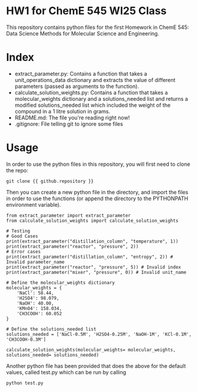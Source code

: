 # HW1 for ChemE 545 WI25 Class

This repository contains python files for the first Homework in ChemE 545: Data Science Methods for Molecular Science and Engineering.

# Index

- extract_parameter.py: Contains a function that takes a unit_operations_data dictionary and extracts the value of different parameters (passed as arguments to the function).
- calculate_solution_weights.py: Contains a function that takes a molecular_weights dictionary and a solutions_needed list and returns a modified solutions_needed list which included the weight of the compound in a 1 litre solution in grams.
- README.md: The file you're reading right now!
- .gitignore: File telling git to ignore some files

# Usage

In order to use the python files in this repository, you will first need to clone the repo:

```{shell}
git clone {{ github.repository }}
```

Then you can create a new python file in the directory, and import the files
in order to use the functions (or append the directory to the PYTHONPATH environment variable).

```{python}
from extract_parameter import extract_parameter
from calculate_solution_weights import calculate_solution_weights

# Testing
# Good Cases
print(extract_parameter("distillation_column", "temperature", 1))
print(extract_parameter("reactor", "pressure", 2))
# Error cases
print(extract_parameter("distillation_column", "entropy", 2)) # Invalid parameter_name
print(extract_parameter("reactor", "pressure", 5)) # Invalid index
print(extract_parameter("mixer", "pressure", 0)) # Invalid unit_name

# Define the molecular_weights dictionary
molecular_weights = {
    'NaCl': 58.44,
    'H2SO4': 98.079,
    'NaOH': 40.00,
    'KMnO4': 158.034,
    'CH3COOH': 60.052
}

# Define the solutions_needed list
solutions_needed = ['NaCl-0.5M', 'H2SO4-0.25M', 'NaOH-1M', 'KCl-0.1M', 'CH3COOH-0.3M']

calculate_solution_weights(molecular_weights= molecular_weights, solutions_needed= solutions_needed)
```

Another python file has been provided that does the above for the default values,
called test.py which can be run by calling

```{shell}
python test.py
```

```

```
